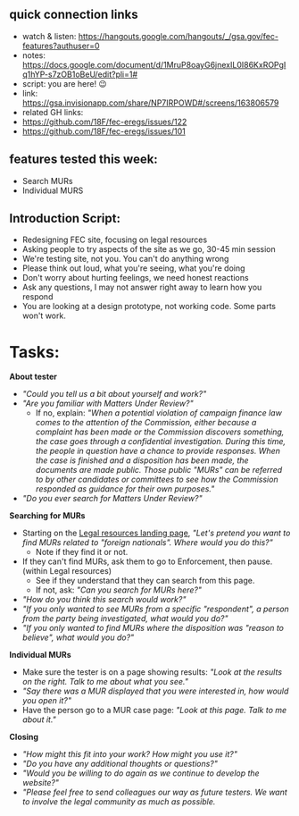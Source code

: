 ## quick connection links

- watch & listen: https://hangouts.google.com/hangouts/_/gsa.gov/fec-features?authuser=0
- notes: https://docs.google.com/document/d/1MruP8oayG6jnexIL0I86KxROPgIq1hYP-s7zOB1oBeU/edit?pli=1#
- script: you are here! :wink: 
- link: https://gsa.invisionapp.com/share/NP7IRPOWD#/screens/163806579
- related GH links:
 - https://github.com/18F/fec-eregs/issues/122
 - https://github.com/18F/fec-eregs/issues/101

## features tested this week:

- Search MURs
- Individual MURS

## Introduction Script:

- Redesigning FEC site, focusing on legal resources
- Asking people to try aspects of the site as we go, 30-45 min session
- We're testing site, not you. You can't do anything wrong
- Please think out loud, what you're seeing, what you're doing
- Don't worry about hurting feelings, we need honest reactions
- Ask any questions, I may not answer right away to learn how you respond
- You are looking at a design prototype, not working code. Some parts won't work. 

# Tasks:

**About tester**

- _"Could you tell us a bit about yourself and work?"_
- _"Are you familiar with Matters Under Review?"_
   - If no, explain: _"When a potential violation of campaign finance law comes to the attention of the Commission, either because a complaint has been made or the Commission discovers something, the case goes through a confidential investigation. During this time, the people in question have a chance to provide responses. When the case is finished and a disposition has been made, the documents are made public. Those public "MURs" can be referred to by other candidates or committees to see how the Commission responded as guidance for their own purposes."_
- _"Do you ever search for Matters Under Review?"_

**Searching for MURs**

- Starting on the [Legal resources landing page](https://gsa.invisionapp.com/share/NP7IRPOWD#/screens/163806579), _"Let's pretend you want to find MURs related to "foreign nationals". Where would you do this?"_
   - Note if they find it or not.
- If they can't find MURs, ask them to go to Enforcement, then pause. (within Legal resources)
   - See if they understand that they can search from this page.
   - If not, ask: _"Can you search for MURs here?"_
- _"How do you think this search would work?"_
- _"If you only wanted to see MURs from a specific "respondent", a person from the party being investigated, what would you do?"_
- _"If you only wanted to find MURs where the disposition was "reason to believe", what would you do?"_

**Individual MURs**

- Make sure the tester is on a page showing results: _"Look at the results on the right. Talk to me about what you see."_
- _"Say there was a MUR displayed that you were interested in, how would you open it?"_
- Have the person go to a MUR case page: _"Look at this page. Talk to me about it."_

**Closing**

- _"How might this fit into your work? How might you use it?"_
- _"Do you have any additional thoughts or questions?"_
- _"Would you be willing to do again as we continue to develop the website?"_
- _"Please feel free to send colleagues our way as future testers. We want to involve the legal community as much as possible._

